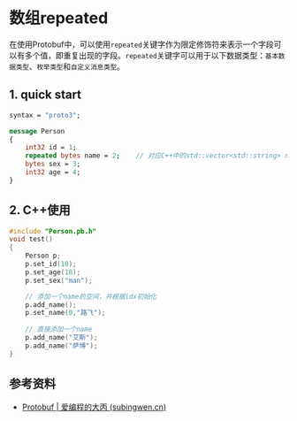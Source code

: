 # 数组repeated

在使用Protobuf中，可以使用`repeated`关键字作为限定修饰符来表示一个字段可以有多个值，即重复出现的字段。`repeated`关键字可以用于以下数据类型：`基本数据类型`、`枚举类型`和`自定义消息类型`。

## 1. quick start

```protobuf
syntax = "proto3";

message Person
{
    int32 id = 1;
    repeated bytes name = 2;	// 对应C++中的std::vector<std::string> name;
    bytes sex = 3;	
    int32 age = 4;
}
```

## 2. C++使用

```C++
#include "Person.pb.h"
void test()
{
    Person p;
    p.set_id(10);
    p.set_age(18);
    p.set_sex("man");

    // 添加一个name的空间，并根据idx初始化
    p.add_name();
    p.set_name(0,"路飞");
    
    // 直接添加一个name
    p.add_name("艾斯");
    p.add_name("萨博");
}
```

## 参考资料

* [Protobuf | 爱编程的大丙 (subingwen.cn)](https://subingwen.cn/cpp/protobuf/#2-2-repeated-限定修饰符)